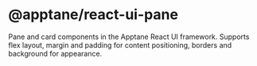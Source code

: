 # @apptane/react-ui-pane

Pane and card components in the Apptane React UI framework. Supports flex layout, margin and padding for content positioning, borders and background for appearance.
